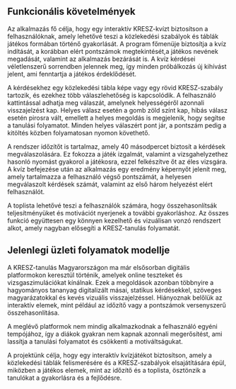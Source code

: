 
























## Funkcionális követelmények

Az alkalmazás fő célja, hogy egy interaktív KRESZ-kvízt biztosítson a felhasználóknak, amely lehetővé teszi a közlekedési szabályok és táblák játékos formában történő gyakorlását. A program főmenüje biztosítja a kvíz indítását, a korábban elért pontszámok megtekintését,a játékos nevének megadását, valamint az alkalmazás bezárását is. A kvíz kérdései véletlenszerű sorrendben jelennek meg, így minden próbálkozás új kihívást jelent, ami fenntartja a játékos érdeklődését.

A kérdésekhez egy közlekedési tábla képe vagy egy rövid KRESZ-szabály tartozik, és ezekhez több válaszlehetőség is kapcsolódik. A felhasználó kattintással adhatja meg válaszát, amelynek helyességéről azonnali visszajelzést kap. Helyes válasz esetén a gomb zöld színt kap, hibás válasz esetén pirosra vált, emellett a helyes megoldás is megjelenik, hogy segítse a tanulási folyamatot. Minden helyes válaszért pont jár, a pontszám pedig a kitöltés közben folyamatosan nyomon követhető.

A rendszer időzítőt is tartalmaz, amely 40 másodpercet biztosít a kérdések megválaszolására. Ez fokozza a játék izgalmát, valamint a vizsgahelyzethez hasonló nyomást gyakorol a játékosra, ezzel felkészítve őt az éles vizsgára. A kvíz befejezése után az alkalmazás egy eredmény képernyőt jelenít meg, amely tartalmazza a felhasználó végső pontszámát, a helyesen megválaszolt kérdések számát, valamint az első három helyezést elért felhasználót.

A toplista lehetővé teszi a felhasználók számára, hogy összehasonlítsák teljesítményüket és motivációt nyerjenek a további gyakorláshoz. Az összes funkció együttesen egy könnyen kezelhető és vizuálisan vonzó rendszert alkot, amely nagyban elősegíti a KRESZ-tanulás folyamatát.

## Jelenlegi üzleti folyamatok modellje

A KRESZ-tanulás Magyarországon ma már elsősorban digitális platformokon keresztül történik, amelyek online teszteket és vizsgaszimulációkat kínálnak. Ezek a megoldások azonban többnyire a hagyományos tananyag digitalizált másai, statikus kérdésekkel, szöveges magyarázatokkal és kevés vizuális visszajelzéssel.  Hiányoznak belőlük az interaktív elemek, mint például az időzítő vagy a pontszámok versenyszerű összehasonlítása.  

A meglévő platformok nem mindig alkalmazkodnak a felhasználó egyéni tempójához, így a diákok gyakran nem kapnak azonnali megerősítést, ami lassítja a tanulási folyamatot és csökkenti a motiváltságukat.  
  
A projektünk célja, hogy egy interaktív kvízjátékot biztosítson, amely a közlekedési táblák felismerésére és a KRESZ-szabályok elsajátítására épül, miközben a játékos elemek, mint az időzítő és a toplista, ösztönzik a tanulókat a gyakorlásra és a fejlődésre.